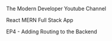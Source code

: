 The Modern Developer Youtube Channel

React MERN Full Stack App

EP4 - Adding Routing to the Backend
